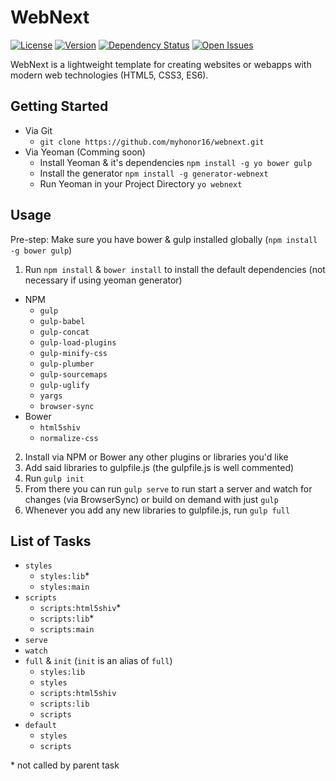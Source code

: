 WebNext
=======

[![License][license-img]][license-url] [![Version][version-img]][version-url] [![Dependency Status][gemnasium-img]][gemnasium-url] [![Open Issues][issues-img]][issues-url]

WebNext is a lightweight template for creating websites or webapps with modern web technologies (HTML5, CSS3, ES6).

## Getting Started

+ Via Git
  + `git clone https://github.com/myhonor16/webnext.git`
+ Via Yeoman (Comming soon)
  + Install Yeoman & it's dependencies `npm install -g yo bower gulp`
  + Install the generator `npm install -g generator-webnext`
  + Run Yeoman in your Project Directory `yo webnext`

## Usage

Pre-step: Make sure you have bower & gulp installed globally (`npm install -g bower gulp`)

1. Run `npm install` & `bower install` to install the default dependencies (not necessary if using yeoman generator)
  + NPM
    + `gulp`
    + `gulp-babel`
    + `gulp-concat`
    + `gulp-load-plugins`
    + `gulp-minify-css`
    + `gulp-plumber`
    + `gulp-sourcemaps`
    + `gulp-uglify`
    + `yargs`
    + `browser-sync`
  + Bower
    + `html5shiv`
    + `normalize-css`
2. Install via NPM or Bower any other plugins or libraries you'd like
3. Add said libraries to gulpfile.js (the gulpfile.js is well commented)
4. Run `gulp init`
5. From there you can run `gulp serve` to run start a server and watch for changes (via BrowserSync) or build on demand with just `gulp`
6. Whenever you add any new libraries to gulpfile.js, run `gulp full`

## List of Tasks
+ `styles`
  + `styles:lib`*
  + `styles:main`
+ `scripts`
  + `scripts:html5shiv`*
  + `scripts:lib`*
  + `scripts:main`
+ `serve`
+ `watch`
+ `full` & `init` (`init` is an alias of `full`)
  + `styles:lib`
  + `styles`
  + `scripts:html5shiv`
  + `scripts:lib`
  + `scripts`
+ `default`
  + `styles`
  + `scripts`

\* not called by parent task

[license-url]: https://github.com/myhonor16/webnext/blob/master/LICENSE
[license-img]: http://img.shields.io/badge/License-MIT-blue.svg?style=flat

[version-url]: https://github.com/myhonor16/webnext/releases
[version-img]: http://img.shields.io/badge/Version-1.0.0-brightgreen.svg?style=flat

[gemnasium-url]: https://gemnasium.com/myhonor16/webnext
[gemnasium-img]: http://img.shields.io/gemnasium/myhonor16/webnext.svg?style=flat

[issues-url]: https://github.com/myhonor16/webnext/issues
[issues-img]: http://img.shields.io/github/issues/myhonor16/webnext.svg?style=flat
